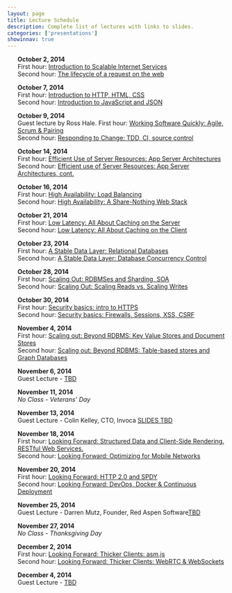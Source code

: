 ```yaml
---
layout: page
title: Lecture Schedule
description: Complete list of lectures with links to slides.
categories: ['presentations']
showinnav: true
---
```


<ul>
<section>
<p>
<b>October 2, 2014</br></b>
First hour: <a href="cs290-intro.html">Introduction to Scalable Internet
Services</a>
</br>
Second hour: 
<a href="cs290-intro.html">The lifecycle of a request on the web</a>
</br>
</p>
</section>
</ul>

<ul>
<section>
<p>
<b>October 7, 2014</br></b>
First hour: <a href="cs290-intro.html">Introduction to HTTP, HTML, CSS</a>
</br>
Second hour: <a href="cs290-intro.html">Introduction to JavaScript and
JSON</a>
</br>
</section>
</ul>

<ul>
<section>
<p>
<b>October 9, 2014</br></b>
Guest lecture by Ross Hale.
First hour: <a href="cs290-intro.html">Working Software Quickly: Agile,
Scrum & Pairing</a></br>
Second hour: <a href="cs290-intro.html">Responding to Change: TDD, CI,
source control </a></br>
</p>
</section>
</ul>




<ul>
<section>
<p>
<b>October 14, 2014</br></b>
First hour: <a href="cs290-intro.html">Efficient Use of Server Resources: App Server Architectures</a></br>
Second hour: <a href="cs290-intro.html">Efficient use of Server Resources: App Server Architectures, cont. </a></br>
</p>
</section>
</ul>

<ul>
<section>
<p>
<b>October 16, 2014</br></b>
First hour: <a href="cs290-intro.html">High Availability: Load Balancing</a></br>
Second hour: <a href="cs290-intro.html">High Availability: A Share-Nothing Web Stack</a></br>
</p>
</section>
</ul>



<ul>
<section>
<p>
<b>October 21, 2014</br></b>
First hour: <a href="cs290-intro.html">Low Latency: All About Caching on the Server</a></br>
Second hour: <a href="cs290-intro.html">Low Latency: All About Caching on the Client</a></br>
</p>
</section>
</ul>


<ul>
<section>
<p>
<b>October 23, 2014</br></b>
First hour: <a href="cs290-intro.html">A Stable Data Layer: Relational Databases</a></br>
Second hour: <a href="cs290-intro.html">A Stable Data Layer: Database Concurrency Control</a></br>
</p>
</section>
</ul>


<ul>
<section>
<p>
<b>October 28, 2014</br></b>
First hour: <a href="cs290-intro.html">Scaling Out: RDBMSes and Sharding, SOA</a></br>
Second hour: <a href="cs290-intro.html">Scaling Out: Scaling Reads vs. Scaling Writes</a></br>
</p>
</section>
</ul>



<ul>
<section>
<p>
<b>October 30, 2014</br></b>
First hour: <a href="cs290-intro.html">Security basics: intro to HTTPS</a></br>
Second hour: <a href="cs290-intro.html">Security basics: Firewalls, Sessions, XSS, CSRF</a></br>
</p>
</section>
</ul>


<ul>
<section>
<p>
<b>November 4, 2014</br></b>
First hour: <a href="cs290-intro.html">Scaling out: Beyond RDBMS: Key Value Stores and Document Stores</a></br>
Second hour: <a href="cs290-intro.html">Scaling out: Beyond RDBMS: Table-based stores and Graph Databases </a></br>
</p>
</section>
</ul>


<ul>
<section>
<p>
<b>November 6, 2014</br></b>
Guest Lecture - <a href="cs290-intro.html">TBD</a></br>
</p>
</section>
</ul>


<ul>
<section>
<p>
<b>November 11, 2014</br></b>
<em>No Class - Veterans' Day</em>
</p>
</section>
</ul>

<ul>
<section>
<p>
<b>November 13, 2014</br></b>
Guest Lecture - Colin Kelley, CTO, Invoca <a href="cs290-intro.html">SLIDES TBD</a></br>
</p>
</section>
</ul>


<ul>
<section>
<p>
<b>November 18, 2014</br></b>
First hour: <a href="cs290-intro.html">Looking Forward: Structured Data and Client-Side Rendering.  RESTful Web Services.</a></br>
Second hour: <a href="cs290-intro.html">Looking Forward: Optimizing for Mobile Networks </a></br>
</p>
</section>
</ul>


<ul>
<section>
<p>
<b>November 20, 2014</br></b>
First hour: <a href="cs290-intro.html">Looking Forward: HTTP 2.0 and SPDY</a></br>
Second hour: <a href="cs290-intro.html">Looking Forward: DevOps, Docker & Continuous Deployment </a></br>
</p>
</section>
</ul>


<ul>
<section>
<p>
<b>November 25, 2014</br></b>
Guest Lecture - Darren Mutz, Founder, Red Aspen Software<a href="cs290-intro.html">TBD</a></br>
</p>
</section>
</ul>

<ul>
<section>
<p>
<b>November 27, 2014</br></b>
<em>No Class - Thanksgiving Day</em>
</p>
</section>
</ul>



<ul>
<section>
<p>
<b> December 2, 2014</br></b>
First hour: <a href="cs290-intro.html">Looking Forward: Thicker Clients: asm.js</a></br>
Second hour: <a href="cs290-intro.html">Looking Forward: Thicker Clients: WebRTC & WebSockets </a></br>
</p>
</section>
</ul>



<ul>
<section>
<p>
<b>December 4, 2014</br></b>
Guest Lecture - <a href="cs290-intro.html">TBD</a></br>
</p>
</section>
</ul>

